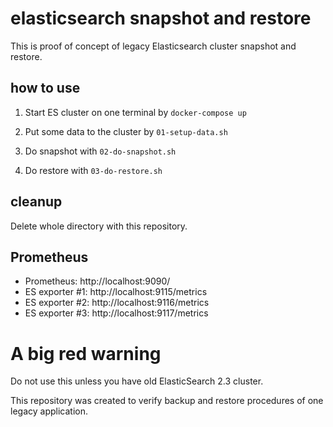 
# elasticsearch snapshot and restore

This is proof of concept of legacy Elasticsearch cluster 
snapshot and restore.


## how to use

1. Start ES cluster on one terminal  by `docker-compose up`

2. Put some data to the cluster by `01-setup-data.sh`

3. Do snapshot with `02-do-snapshot.sh`

4. Do restore with `03-do-restore.sh`


## cleanup

Delete whole directory with this repository.
   

## Prometheus

- Prometheus: http://localhost:9090/
- ES exporter #1: http://localhost:9115/metrics
- ES exporter #2: http://localhost:9116/metrics
- ES exporter #3: http://localhost:9117/metrics

# A big red warning

Do not use this unless you have old ElasticSearch 2.3 cluster. 

This repository was created to verify backup and restore 
procedures of one legacy application.



[cloud-aws]: https://www.elastic.co/guide/en/elasticsearch/plugins/2.3/cloud-aws.html#cloud-aws-install

[s3-repo]:  https://www.elastic.co/guide/en/elasticsearch/plugins/2.3/cloud-aws-repository.html#cloud-aws-repository

[s3-repo-endpoint]: https://www.elastic.co/guide/en/elasticsearch/plugins/2.3/cloud-aws-repository.html#cloud-aws-repository-endpoint

[snapshot]: https://www.elastic.co/guide/en/elasticsearch/reference/2.3/modules-snapshots.html#_snapshot
